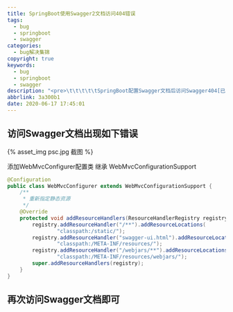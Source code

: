 ```yaml
---
title: SpringBoot使用Swagger2文档访问404错误
tags:
  - bug
  - springboot
  - swagger
categories:
  - bug解决集锦
copyright: true
keywords:
  - bug
  - springboot
  - swagger
description: "<pre>\t\t\t\t\tSpringBoot配置Swagger文档后访问Swagger404[已解决]</pre>"
abbrlink: 3a300b1
date: 2020-06-17 17:45:01
---
```


## 访问Swagger文档出现如下错误



{% asset_img psc.jpg 截图 %}

添加WebMvcConfigurer配置类 继承 WebMvcConfigurationSupport

~~~~java
@Configuration
public class WebMvcConfigurer extends WebMvcConfigurationSupport {
    /**
     * 重新指定静态资源
     */
    @Override
    protected void addResourceHandlers(ResourceHandlerRegistry registry) {
        registry.addResourceHandler("/**").addResourceLocations(
                "classpath:/static/");
        registry.addResourceHandler("swagger-ui.html").addResourceLocations(
                "classpath:/META-INF/resources/");
        registry.addResourceHandler("/webjars/**").addResourceLocations(
                "classpath:/META-INF/resources/webjars/");
        super.addResourceHandlers(registry);
    }
}
~~~~

## 再次访问Swagger文档即可

